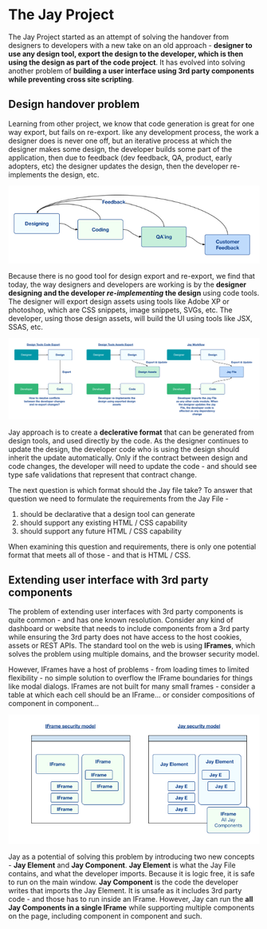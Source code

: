 The Jay Project
===

The Jay Project started as an attempt of solving the handover from designers to developers with a new take on an old approach - 
**designer to use any design tool, export the design to the developer, which is then using the design as part of the code project**.
It has evolved into solving another problem of **building a user interface using 3rd party components while preventing cross site scripting**.

Design handover problem
--

Learning from other project, we know that code generation is great for one way export, but fails on re-export. like any 
development process, the work a designer does is never one off, but an iterative process at which the designer makes some design, 
the developer builds some part of the application, then due to feedback (dev feedback, QA, product, early adopters, etc) the designer
updates the design, then the developer re-implements the design, etc.

![iterative design and feedback](docs/Into%20to%20Jay%201.png "iterative design and feedback")

Because there is no good tool for design export and re-export, we find that today, the way designers and developers are working 
is by the **designer designing and the developer *re-implementing* the design** using code tools. The designer will export design 
assets using tools like Adobe XP or photoshop, which are CSS snippets, image snippets, SVGs, etc. The developer, using those 
design assets, will build the UI using tools like JSX, SSAS, etc.

![Comparing Jay with known workflow](docs/Into%20to%20Jay%202.png "Comparing Jay with known workflow")

Jay approach is to create a **declerative format** that can be generated from design tools, and used directly by the code.
As the designer continues to update the design, the developer code who is using the design should inherit the update automatically.
Only if the contract between design and code changes, the developer will need to update the code - and should see type safe validations 
that represent that contract change.

The next question is which format should the Jay file take? To answer that question we need to formulate the requirements from the Jay File - 

1. should be declarative that a design tool can generate
2. should support any existing HTML / CSS capability
3. should support any future HTML / CSS capability

When examining this question and requirements, there is only one potential format that meets all of those - and that is HTML / CSS.

Extending user interface with 3rd party components
--

The problem of extending user interfaces with 3rd party components is quite common - and has one known resolution.
Consider any kind of dashboard or website that needs to include components from a 3rd party while ensuring the 3rd party
does not have access to the host cookies, assets or REST APIs. The standard tool on the web is using **IFrames**, which 
solves the problem using multiple domains, and the browser security model.

However, IFrames have a host of problems - from loading times to limited flexibility - no simple solution to overflow the IFrame boundaries 
for things like modal dialogs. IFrames are not built for many small frames - consider a table at which each cell should be an IFrame... 
or consider compositions of component in component...

![IFrame vs Jay security model](docs/Into%20to%20Jay%203.png "IFrame vs Jay security model")

Jay as a potential of solving this problem by introducing two new concepts - **Jay Element** and **Jay Component**. 
**Jay Element** is what the Jay File contains, and what the developer imports. Because it is logic free, it is safe to 
run on the main window. **Jay Component** is the code the developer writes that imports the Jay Element. It is unsafe as it includes 
3rd party code - and those has to run inside an IFrame. However, Jay can run the **all Jay Components in a single IFrame** while supporting
multiple components on the page, including component in component and such.

